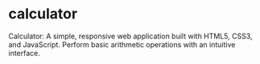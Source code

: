 # calculator
Calculator: A simple, responsive web application built with HTML5, CSS3, and JavaScript. Perform basic arithmetic operations with an intuitive interface.
